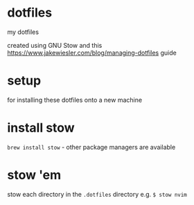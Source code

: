 # dotfiles
my dotfiles

created using GNU Stow and this https://www.jakewiesler.com/blog/managing-dotfiles guide

# setup
for installing these dotfiles onto a new machine

# install stow
`brew install stow` - other package managers are available

# stow 'em
stow each directory in the `.dotfiles` directory
e.g. `$ stow nvim`
